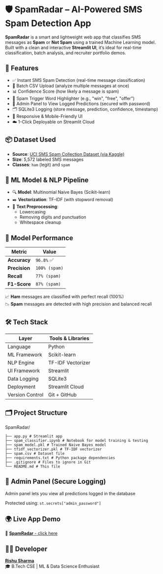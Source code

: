 # 🛡️ SpamRadar – AI-Powered SMS Spam Detection App

**SpamRadar** is a smart and lightweight web app that classifies SMS messages as **Spam** or **Not Spam** using a trained Machine Learning model.  
Built with a clean and interactive **Streamlit UI**, it’s ideal for real-time classification, batch analysis, and recruiter portfolio demos.

## 🚀 Features

- ✅ Instant SMS Spam Detection (real-time message classification)
- 📂 Batch CSV Upload (analyze multiple messages at once)
- 📊 Confidence Score (how likely a message is spam)
- 🧠 Spam Trigger Word Highlighter (e.g., "win", "free", "offer")
- 🔐 Admin Panel to View Logged Predictions (secured with password)
- 🗂️ SQLite3 Logging (store message, prediction, confidence, timestamp)
- 📱 Responsive & Mobile-Friendly UI
- ☁️ 1-Click Deployable on Streamlit Cloud

## 📦 Dataset Used

- **Source**: [UCI SMS Spam Collection Dataset (via Kaggle)](https://www.kaggle.com/datasets/uciml/sms-spam-collection-dataset)
- **Size**: 5,572 labeled SMS messages  
- **Classes**: `ham` (legit) and `spam`

## 🧠 ML Model & NLP Pipeline

- 🔍 **Model**: Multinomial Naive Bayes (Scikit-learn)
- ✒️ **Vectorization**: TF-IDF (with stopword removal)
- 🧹 **Text Preprocessing**:
  - Lowercasing  
  - Removing digits and punctuation  
  - Whitespace cleanup

## 🎯 Model Performance

| Metric        | Value         |
|---------------|---------------|
| **Accuracy**  | `96.8%` ✅     |
| **Precision** | `100% (spam)` |
| **Recall**    | `77% (spam)`  |
| **F1-Score**  | `87% (spam)`  |

📈 **Ham** messages are classified with perfect recall (100%)  
📉 **Spam** messages are detected with high precision and balanced recall

## 🛠️ Tech Stack

| Layer          | Tools & Libraries               |
|----------------|---------------------------------|
| Language       | Python                          |
| ML Framework   | Scikit-learn                    |
| NLP Engine     | TF-IDF Vectorizer               |
| UI Framework   | Streamlit                       |
| Data Logging   | SQLite3                         |
| Deployment     | Streamlit Cloud                 |
| Version Control| Git + GitHub                    |


## 🗂️ Project Structure

SpamRadar/
```
├── app.py # Streamlit app
├── spam_classifier.ipynb # Notebook for model training & testing
├── spam_model.pkl # Trained Naive Bayes model
├── tfidf_vectorizer.pkl # TF-IDF vectorizer
├── spam.csv # Dataset file
├── requirements.txt # Python package dependencies
├── .gitignore # Files to ignore in Git
└── README.md # This file
```

## 🔐 Admin Panel (Secure Logging)
Admin panel lets you view all predictions logged in the database

Protected using:
`st.secrets["admin_password"]`

## 🌍 Live App Demo
🔗 [**SpamRadar** - click here](https://spamradar.streamlit.app/)

 ## 👨‍💻 Developer
[**Rishu Sharma**](https://github.com/RishuSharma18)  
🎓 B.Tech CSE | ML & Data Science Enthusiast
